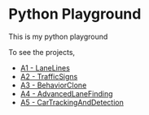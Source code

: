 # Python Playground

This is my python playground

To see the projects, 
- [A1 - LaneLines](https://github.com/liu599/python-dpl-playground/tree/master/vision/A1-LaneLines/README.md)
- [A2 - TrafficSigns](https://github.com/liu599/python-dpl-playground/blob/master/vision/A2-SignClassifier/README.md)
- [A3 - BehaviorClone](https://www.blog.nekohand.moe)
- [A4 - AdvancedLaneFinding](https://github.com/liu599/python-dpl-playground/blob/master/vision/A4-AdvancedLandFinding/README.md)
- [A5 - CarTrackingAndDetection](https://www.blog.nekohand.moe)